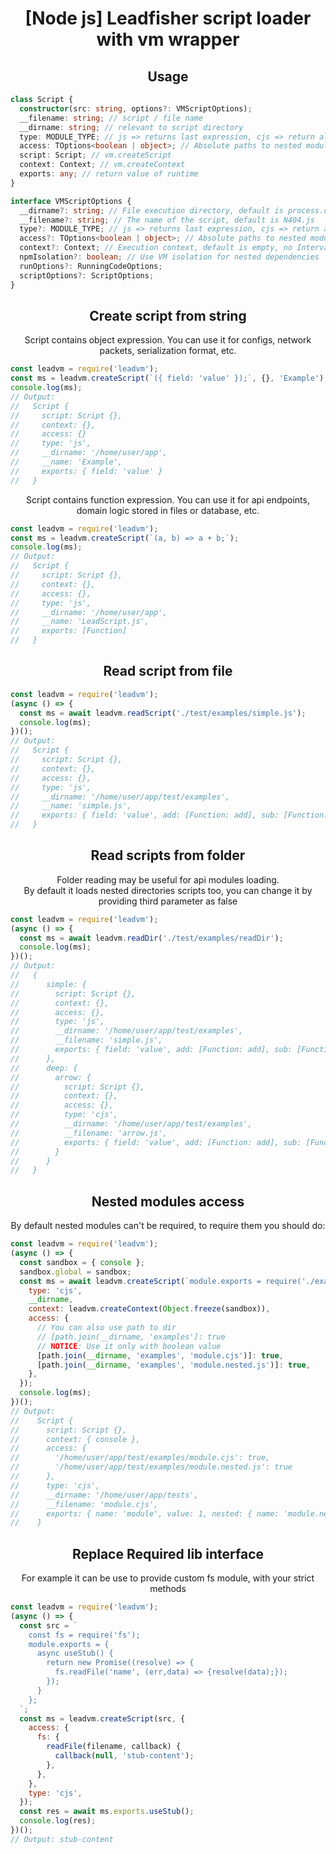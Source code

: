 <h1 align="center"> [Node js] Leadfisher script loader with vm wrapper</h1>

<h2 align="center">Usage</h2>

```ts
class Script {
  constructor(src: string, options?: VMScriptOptions);
  __filename: string; // script / file name
  __dirname: string; // relevant to script directory
  type: MODULE_TYPE; // js => returns last expression, cjs => return all that module.exports includes
  access: TOptions<boolean | object>; // Absolute paths to nested modules, or dependencies, require
  script: Script; // vm.createScript
  context: Context; // vm.createContext
  exports: any; // return value of runtime
}

interface VMScriptOptions {
  __dirname?: string; // File execution directory, default is process.cwd
  __filename?: string; // The name of the script, default is N404.js
  type?: MODULE_TYPE; // js => returns last expression, cjs => return all that module.exports includes
  access?: TOptions<boolean | object>; // Absolute paths to nested modules, or dependencies, require protection
  context?: Context; // Execution context, default is empty, no Intervals etc.
  npmIsolation?: boolean; // Use VM isolation for nested dependencies
  runOptions?: RunningCodeOptions;
  scriptOptions?: ScriptOptions;
}
```

<h2 align="center">Create script from string</h2>

<p align="center">
Script contains object expression. You can use it for configs, network packets,
serialization format, etc.
</p>

```js
const leadvm = require('leadvm');
const ms = leadvm.createScript(`({ field: 'value' });`, {}, 'Example');
console.log(ms);
// Output:
//   Script {
//     script: Script {},
//     context: {},
//     access: {}
//     type: 'js',
//     __dirname: '/home/user/app',
//     __name: 'Example',
//     exports: { field: 'value' }
//   }
```

<p align="center">
Script contains function expression. You can use it for api endpoints, domain
logic stored in files or database, etc.
</p>

```js
const leadvm = require('leadvm');
const ms = leadvm.createScript(`(a, b) => a + b;`);
console.log(ms);
// Output:
//   Script {
//     script: Script {},
//     context: {},
//     access: {},
//     type: 'js',
//     __dirname: '/home/user/app',
//     __name: 'LeadScript.js',
//     exports: [Function]
//   }
```

<h2 align="center">Read script from file</h2>

```js
const leadvm = require('leadvm');
(async () => {
  const ms = await leadvm.readScript('./test/examples/simple.js');
  console.log(ms);
})();
// Output:
//   Script {
//     script: Script {},
//     context: {},
//     access: {},
//     type: 'js',
//     __dirname: '/home/user/app/test/examples',
//     __name: 'simple.js',
//     exports: { field: 'value', add: [Function: add], sub: [Function: sub] }
//   }
```

<h2 align="center">Read scripts from folder</h2>

<p align="center">
Folder reading may be useful for api modules loading.<br/>
By default it loads nested directories scripts too, you can change it by providing third parameter as false
</p>

```js
const leadvm = require('leadvm');
(async () => {
  const ms = await leadvm.readDir('./test/examples/readDir');
  console.log(ms);
})();
// Output:
//   {
//      simple: {
//        script: Script {},
//        context: {},
//        access: {},
//        type: 'js',
//        __dirname: '/home/user/app/test/examples',
//        __filename: 'simple.js',
//        exports: { field: 'value', add: [Function: add], sub: [Function: sub] }
//      },
//      deep: {
//        arrow: {
//          script: Script {},
//          context: {},
//          access: {},
//          type: 'cjs',
//          __dirname: '/home/user/app/test/examples',
//          __filename: 'arrow.js',
//          exports: { field: 'value', add: [Function: add], sub: [Function: sub] }
//        }
//      }
//   }
```

<h2 align="center">Nested modules access</h2>

<p align="center">By default nested modules can't be required, to require them you should do:</p>

```js
const leadvm = require('leadvm');
(async () => {
  const sandbox = { console };
  sandbox.global = sandbox;
  const ms = await leadvm.createScript(`module.exports = require('./examples/module.cjs');`, {
    type: 'cjs',
    __dirname,
    context: leadvm.createContext(Object.freeze(sandbox)),
    access: {
      // You can also use path to dir
      // [path.join(__dirname, 'examples']: true
      // NOTICE: Use it only with boolean value
      [path.join(__dirname, 'examples', 'module.cjs')]: true,
      [path.join(__dirname, 'examples', 'module.nested.js')]: true,
    },
  });
  console.log(ms);
})();
// Output:
//    Script {
//      script: Script {},
//      context: { console },
//      access: {
//        '/home/user/app/test/examples/module.cjs': true,
//        '/home/user/app/test/examples/module.nested.js': true
//      },
//      type: 'cjs',
//      __dirname: '/home/user/app/tests',
//      __filename: 'module.cjs',
//      exports: { name: 'module', value: 1, nested: { name: 'module.nested', value: 2 } }
//    }
```

<h2 align="center">Replace Required lib interface</h2>

<p align="center">For example it can be use to provide custom fs module, with your strict methods</p>

```js
const leadvm = require('leadvm');
(async () => {
  const src = `
    const fs = require('fs');
    module.exports = {
      async useStub() {
        return new Promise((resolve) => {
          fs.readFile('name', (err,data) => {resolve(data);});
        });
      }
    };
  `;
  const ms = leadvm.createScript(src, {
    access: {
      fs: {
        readFile(filename, callback) {
          callback(null, 'stub-content');
        },
      },
    },
    type: 'cjs',
  });
  const res = await ms.exports.useStub();
  console.log(res);
})();
// Output: stub-content
```
